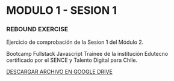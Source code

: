 # MODULO 1 - SESION 1
### REBOUND EXERCISE

Ejercicio de comprobación de la Sesion 1 del Módulo 2.

Bootcamp Fullstack Javascript Trainee de la institución Edutecno certificado por el SENCE y Talento Digital para Chile.

[DESCARGAR ARCHIVO EN GOOGLE DRIVE](https://drive.google.com/file/d/1e-UA2kuq9u8rk8rXC117Kf8sWCZ9QVAl/view?usp=drive_link)
